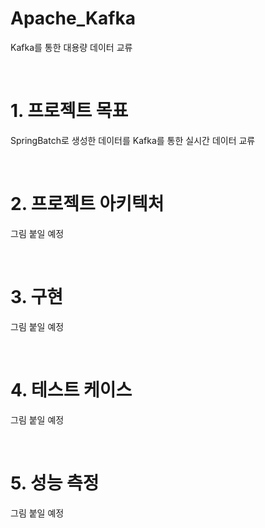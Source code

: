 <!-- 
- 카프카 :  https://resilient-923.tistory.com/402
-->
# Apache_Kafka
Kafka를 통한 대용량 데이터 교류

<br/>

# 1. 프로젝트 목표
SpringBatch로 생성한 데이터를 Kafka를 통한 실시간 데이터 교류 

<br/>

# 2. 프로젝트 아키텍처
그림 붙일 예정

<br/>

# 3. 구현
그림 붙일 예정

<br/>

# 4. 테스트 케이스
그림 붙일 예정

<br/>

# 5. 성능 측정
그림 붙일 예정

<br/>
